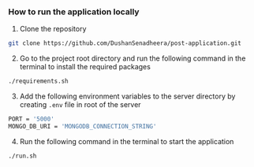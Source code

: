 ### How to run the application locally
1. Clone the repository
```bash
git clone https://github.com/DushanSenadheera/post-application.git
```
2. Go to the project root directory and run the following command in the terminal to install the required packages
```bash
./requirements.sh
```
3. Add the following environment variables to the server directory by creating `.env` file in root of the server 
```bash
PORT = '5000'
MONGO_DB_URI = 'MONGODB_CONNECTION_STRING'
```
4. Run the following command in the terminal to start the application
```bash
./run.sh
```